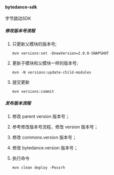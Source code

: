 #### bytedance-sdk
字节跳动SDK

#####  修改版本号流程

1.  只更新父模块的版本号;
	```shell
	mvn versions:set -DnewVersion=2.0.0-SNAPSHOT
	```
2.  更新子模块和父模块一样的版本号;
	```shell
	mvn -N versions:update-child-modules
	```
3.  提交更新
	```shell
	mvn versions:commit
	```

#####  发布版本流程

1. 修改 parent version 版本号；

2. 参考修改版本号流程，修改 version 版本号；

3. 修改 commons.version 版本号； 

4. 修改 bytedance.version 版本号； 

5. 执行命令
	```shell
	mvn clean deploy -Possrh
	```
